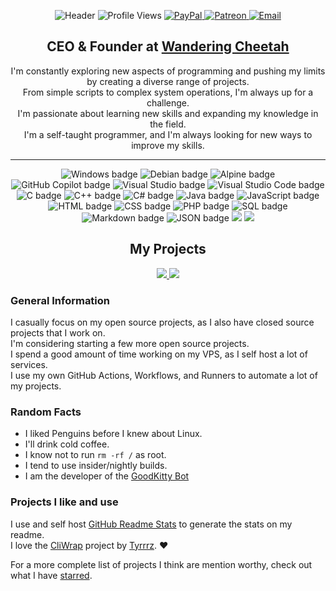 <div align="center">

![Header](https://raw.githubusercontent.com/CraigCraig/CraigCraig/main/github-header-image.png)
![Profile Views](https://komarev.com/ghpvc/?username=CraigCraig&color=2571ff&style=flat-square&label=Profile%20Views)
<a href="https://www.paypal.me/craigcraig89">
![PayPal](https://img.shields.io/badge/PayPal-2571ff?style=flat&logo=paypal&logoColor=white&color=orange)
</a>
<a href="https://www.patreon.com/CraigCraig">
![Patreon](https://img.shields.io/badge/Patreon-2571ff?style=flat&logo=patreon&logoColor=white&color=orange)
</a>
<a href="mailto:caig@craig.se">
![Email](https://img.shields.io/badge/Email-2571ff?style=flat&logo=gmail&logoColor=white&color=red)
</a>

<h2>CEO & Founder at <a href="https://wanderingcheetah.com">Wandering Cheetah</a></h2>

<p>
I'm constantly exploring new aspects of programming and pushing my limits by creating a diverse range of projects.<br>
From simple scripts to complex system operations, I'm always up for a challenge.<br>
I'm passionate about learning new skills and expanding my knowledge in the field.<br>
I'm a self-taught programmer, and I'm always looking for new ways to improve my skills.<br>
</p>
<hr>

<img src="https://img.shields.io/badge/Windows-informational?style=flat&logo=windows&logoColor=white&color=2571ff" alt="Windows badge">
<img src="https://img.shields.io/badge/Debian-informational?style=flat&logo=debian&logoColor=white&color=2571ff" alt="Debian badge">
<img src="https://img.shields.io/badge/Alpine-informational?style=flat&logo=alpine-linux&logoColor=white&color=2571ff" alt="Alpine badge">
<img src="https://img.shields.io/badge/CoPilot-informational?style=flat&logo=github&logoColor=white&color=2571ff" alt="GitHub Copilot badge">
<img src="https://img.shields.io/badge/VisualStudio-informational?style=flat&logo=visualstudio&logoColor=white&color=2571ff" alt="Visual Studio badge">
<img src="https://img.shields.io/badge/VisualStudio%20Code-informational?style=flat&logo=visualstudiocode&logoColor=white&color=2571ff" alt="Visual Studio Code badge">
<br>
<img src="https://img.shields.io/badge/C-informational?style=flat&logo=c&logoColor=white&color=2571ff" alt="C badge">
<img src="https://img.shields.io/badge/C++-informational?style=flat&logo=cplusplus&logoColor=white&color=2571ff" alt="C++ badge">
<img src="https://img.shields.io/badge/CSharp-informational?style=flat&logo=c-sharp&logoColor=white&color=2571ff" alt="C# badge">
<img src="https://img.shields.io/badge/Java-informational?style=flat&logo=java&logoColor=white&color=2571ff" alt="Java badge">
<img src="https://img.shields.io/badge/JavaScript-informational?style=flat&logo=javascript&logoColor=white&color=2571ff" alt="JavaScript badge">
<img src="https://img.shields.io/badge/HTML-informational?style=flat&logo=html5&logoColor=white&color=2571ff" alt="HTML badge">
<img src="https://img.shields.io/badge/CSS-informational?style=flat&logo=css3&logoColor=white&color=2571ff" alt="CSS badge">
<img src="https://img.shields.io/badge/PHP-informational?style=flat&logo=php&logoColor=white&color=2571ff" alt="PHP badge">
<img src="https://img.shields.io/badge/SQL-informational?style=flat&logo=postgresql&logoColor=white&color=2571ff" alt="SQL badge">
<img src="https://img.shields.io/badge/Markdown-informational?style=flat&logo=markdown&logoColor=white&color=2571ff" alt="Markdown badge">
<img src="https://img.shields.io/badge/JSON-informational?style=flat&logo=json&logoColor=white&color=2571ff" alt="JSON badge">

<img src="https://craigcraig.vercel.app/api?username=CraigCraig&theme=transparent&show_icons=true&include_all_commits=true&custom_title=My%20Stats&border=false&disable_animations=true&hide_border=true&cache_seconds=300" />
<img src="https://craigcraig.vercel.app/api/top-langs/?username=CraigCraig&size_weight=0.5&count_weight=0.5&layout=compact&theme=transparent&langs_count=8&custom_title=Project%20Languages&hide_border=true&exclude=github-readme-stats&cache_seconds=300" />

<h2>My Projects</h2>
<a href="https://github.com/CraigCraig/CheetahTerminal">
<img src="https://craigcraig.vercel.app/api/pin/?username=CraigCraig&repo=CheetahTerminal&theme=transparent"></img>
</a>
<a href="https://github.com/CraigCraig/CheetahUtils">
<img src="https://craigcraig.vercel.app/api/pin/?username=CraigCraig&repo=CheetahUtils&theme=transparent"></img>
</a><br>
</div>

### General Information
<p>
I casually focus on my open source projects, as I also have closed source projects that I work on.<br>
I'm considering starting a few more open source projects.<br>
I spend a good amount of time working on my VPS, as I self host a lot of services.<br>
I use my own GitHub Actions, Workflows, and Runners to automate a lot of my projects.<br>
</p>

### Random Facts
- I liked Penguins before I knew about Linux.
- I'll drink cold coffee.
- I know not to run `rm -rf /` as root.
- I tend to use insider/nightly builds.
- I am the developer of the [GoodKitty Bot]("https://github.com/GoodKittyBot")

### Projects I like and use

I use and self host <a href="https://github.com/anuraghazra/github-readme-stats">GitHub Readme Stats</a> to generate the stats on my readme.<br>
I love the [CliWrap](https://github.com/Tyrrrz/CliWrap) project by [Tyrrrz](https://github.com/Tyrrrz). :heart: <br>

For a more complete list of projects I think are mention worthy, check out what I have <a href="https://github.com/CraigCraig?tab=stars">starred</a>.

</div>
